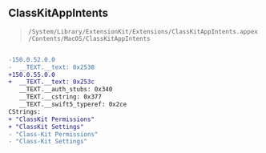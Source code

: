 ## ClassKitAppIntents

> `/System/Library/ExtensionKit/Extensions/ClassKitAppIntents.appex/Contents/MacOS/ClassKitAppIntents`

```diff

-150.0.52.0.0
-  __TEXT.__text: 0x2538
+150.0.55.0.0
+  __TEXT.__text: 0x253c
   __TEXT.__auth_stubs: 0x340
   __TEXT.__cstring: 0x377
   __TEXT.__swift5_typeref: 0x2ce
CStrings:
+ "ClassKit Permissions"
+ "ClassKit Settings"
- "Class-Kit Permissions"
- "Class-Kit Settings"

```
